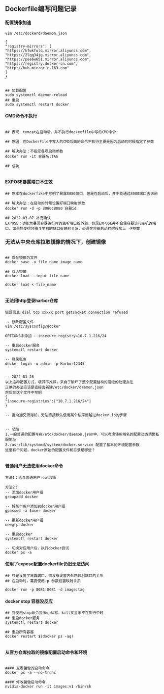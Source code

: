 ##  Dockerfile编写问题记录



#### 配置镜像加速

````
vim /etc/dockerd/daemon.json

{
"registry-mirrors": [
"https://kfwkfulq.mirror.aliyuncs.com",
"https://2lqq34jg.mirror.aliyuncs.com",
"https://pee6w651.mirror.aliyuncs.com",
"https://registry.docker-cn.com",
"http://hub-mirror.c.163.com"
]
}


## 加载配置
sudo systemctl daemon-reload
## 重启
sudo systemctl restart docker

````



#### CMD命令不执行

```shell

## 表现：tomcat在启动后，并不执行dockerfile中写的CMD命令

## 原因：在DockerFile中写入的CMD后面的命令不执行主要是因为启动的时候指定了参数

## 解决办法：不指定各项启动参数
docker run -it 容器名:TAG 

## 成功


```



#### EXPOSE暴露端口不生效

```shell
## 原本在dockerfike中写明了暴露8080端口，但是在启动后，并不能通过8080端口去访问

## 解决办法：在启动的时候设置好端口映射参数
docker run -d -p 8080:8080 容器id 

## 2022-03-07 补充确认
EXPOSE：功能为暴漏容器运行时的监听端口给外部，但是EXPOSE并不会使容器访问主机的端口，如果想使得容器与主机的端口有映射关系，必须在容器启动的时候加上 -P参数

```



###  无法从中央仓库拉取镜像的情况下，创建镜像

```shell

## 保存镜像为文件
docker save -o file_name image_name

## 载入镜像
docker load --input file_name

docker load < file_name


```



#### 无法用http登录harbor仓库

```shell
错误信息:dial tcp xxxxx:port getsocket connection refused

-- 修改配置文件
vim /etc/sysconfig/docker

OPTIONS中添加 --insecure-registry=10.7.1.216/24

-- 重启docker服务
systemctl restart docker 

-- 登录私库
docker login -u admin -p Harbor12345


-- 2022-01-26
以上这种配置方式，极其不推荐，来自于破坏了整个配置结构的层级的处理办法
正确的办法应该是直接去新建/etc/docker/daemon.json
然后在这个文件中写明
{
"insecure-registries":["10.7.1.216/24"]
}

-- 据沟通交流得知，无法直接默认使用某个私库而越过docker.io的步骤


-- 总结：
1.一般普通的配置写在/etc/docker/daemon.json中，可以考虑使用域名的配置动态调整私服地址
2./usr/lib/systemd/system/docker.service 配置了基本的环境配置参数
这里有个问题，docker原始的配置文件和目录是哪些？


```



#### 普通用户无法使用docker命令

```shell
方法1：给与普通用户root权限

方法2：
-- 添加docker用户组
groupadd docker

-- 将某个用户添加到docker用户组
gpasswd -a $user docker

-- 更新docker用户组
newgrp docker

-- 重启docker
systemctl restart docker

-- 切换对应用户后，执行docker尝试
docker ps -a

```



#### 使用了expose配置dockerfile仍旧无法访问

```shell
## 只是设置了暴露端口，而没有设置内外网映射端口的关系
## 在启动时，需要使用-p 参数设置映射关系

docker run -p 8081:8081 -d image:tag 

```



#### docker stop 容器没反应

```
## 当使用stop命令显示up状态，kill又显示不在执行中时
## 重启docker服务
systemctl restart docker 

## 重启所有容器
docker restart $(docker ps -aq)


```



#### 从官方仓库拉取的镜像配置启动命令和环境

```

#### 查看镜像的启动命令
docker ps -a --no-trunc

#### 修改镜像启动命令
nvidia-docker run -it images:v1 /bin/sh



```









